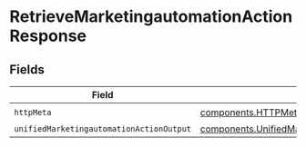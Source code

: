 # RetrieveMarketingautomationActionResponse


## Fields

| Field                                                                                                                  | Type                                                                                                                   | Required                                                                                                               | Description                                                                                                            |
| ---------------------------------------------------------------------------------------------------------------------- | ---------------------------------------------------------------------------------------------------------------------- | ---------------------------------------------------------------------------------------------------------------------- | ---------------------------------------------------------------------------------------------------------------------- |
| `httpMeta`                                                                                                             | [components.HTTPMetadata](../../models/components/httpmetadata.md)                                                     | :heavy_check_mark:                                                                                                     | N/A                                                                                                                    |
| `unifiedMarketingautomationActionOutput`                                                                               | [components.UnifiedMarketingautomationActionOutput](../../models/components/unifiedmarketingautomationactionoutput.md) | :heavy_minus_sign:                                                                                                     | N/A                                                                                                                    |